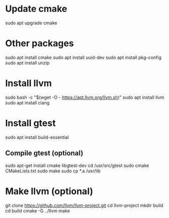 # Update cmake
sudo apt upgrade cmake

# Other packages
sudo apt install cmake
sudo apt install uuid-dev
sudo apt install pkg-config
sudo apt install unzip

# Install llvm
sudo bash -c "$(wget -O - https://apt.llvm.org/llvm.sh)"
sudo apt install llvm
sudo apt install clang

# Install gtest
sudo apt install build-essential

## Compile gtest (optional)
sudo apt-get install cmake libgtest-dev
cd /usr/src/gtest
sudo cmake CMakeLists.txt
sudo make
sudo cp *.a /usr/lib

# Make llvm (optional)
git clone https://github.com/llvm/llvm-project.git
cd llvm-project
mkdir build
cd build
cmake -G ../llvm
make
